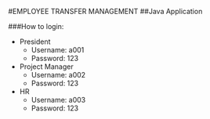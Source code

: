 #EMPLOYEE TRANSFER MANAGEMENT
##Java Application

###How to login:
- President
     - Username: a001
     - Password: 123
- Project Manager
     - Username: a002
     - Password: 123
- HR
     - Username: a003
     - Password: 123